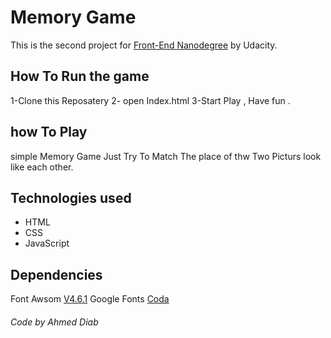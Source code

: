# Memory Game
This is the second project for [Front-End Nanodegree](https://www.udacity.com/course/front-end-web-developer-nanodegree--nd001) by Udacity.

## How To Run the game
1-Clone this Reposatery
2- open Index.html 
3-Start Play , Have fun .
## how To Play
simple Memory Game Just Try To Match The place of thw Two Picturs look like each other.

## Technologies used
* HTML
* CSS
* JavaScript

## Dependencies
Font Awsom [V4.6.1](https://maxcdn.bootstrapcdn.com/font-awesome/4.6.1/css/font-awesome.min.css)
Google Fonts [Coda](https://fonts.googleapis.com/css?family=Coda)

###### Code by Ahmed Diab
